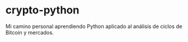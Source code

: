 # crypto-python
Mi camino personal aprendiendo Python aplicado al análisis de ciclos de Bitcoin y mercados.
